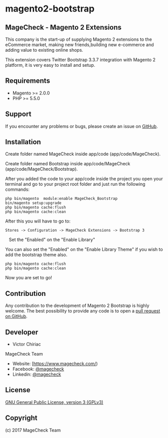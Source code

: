 # magento2-bootstrap
MageCheck - Magento 2 Extensions
------------
This company is the start-up of supplying Magento 2 extensions to the eCommerce market, making new friends,building new e-commerce and adding value to existing online shops.

This extension covers Twitter Bootstrap 3.3.7 integration with Magento 2 platform, it is very easy to install and setup.

Requirements
------------
- Magento >= 2.0.0
- PHP >= 5.5.0

Support
-------
If you encounter any problems or bugs, please create an issue on [GitHub](https://github.com/magecheck/magento2-bootstrap/issues).

Installation
-------

Create folder named MageCheck inside app/code (app/code/MageCheck).

Create folder named Bootstrap inside app/code/MageCheck (app/code/MageCheck/Bootstrap).


After you added the code to your app/code inside the project you open your terminal and go to your project root folder and just run the following commands:

    php bin/magento  module:enable MageCheck_Bootstrap
    bin/magento setup:upgrade
    php bin/magento cache:flush
    php bin/magento cache:clean

After this you will have to go to:

    Stores -> Configuration -> MageCheck Extensions -> Bootstrap 3
    Set the "Enabled" on the "Enable Library"
    
You can also set the "Enabled" on the "Enable Library Theme" if you wish to add the bootstrap theme also.

    php bin/magento cache:flush
    php bin/magento cache:clean

Now you are set to go!

Contribution
------------
Any contribution to the development of Magento 2 Bootstrap is highly welcome. The best possibility to provide any code is to open a [pull request on GitHub](https://help.github.com/articles/using-pull-requests).

Developer
---------
 * Victor Chiriac

MageCheck Team
* Website: [https://www.magecheck.com/)
* Facebook: [@magecheck](https://www.facebook.com/magecheck/)
* Linkedin: [@magecheck](https://www.linkedin.com/company-beta/11104569/)

License
-------
[GNU General Public License, version 3 (GPLv3)](http://opensource.org/licenses/gpl-3.0)

Copyright
---------
(c) 2017 MageCheck Team

